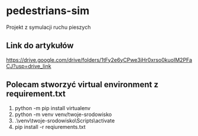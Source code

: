# pedestrians-sim
Projekt z symulacji ruchu pieszych 

## Link do artykułów 
https://drive.google.com/drive/folders/1tFy2e6yCPwe3jHr0xrso0kuoIM2PFaCJ?usp=drive_link


## Polecam stworzyć virtual environment z requirement.txt
1. python -m pip install virtualenv
2. python -m venv venv/twoje-srodowisko
3. .\venv\twoje-srodowisko\Scripts\activate
4. pip install -r reqiurements.txt
